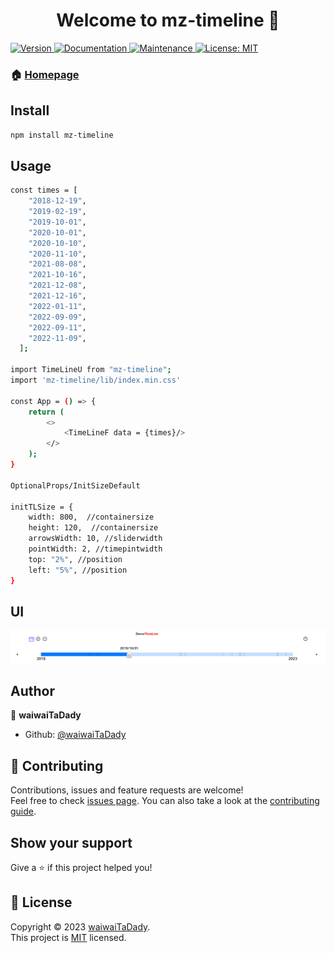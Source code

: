<h1 align="center">Welcome to mz-timeline 👋</h1>
<p>
  <a href="https://www.npmjs.com/package/mz-timeline" target="_blank">
    <img alt="Version" src="https://img.shields.io/npm/v/mz-timeline.svg">
  </a>
  <a href="https://github.com/waiwaiTaDady/MZ-TimeLine#readme" target="_blank">
    <img alt="Documentation" src="https://img.shields.io/badge/documentation-yes-brightgreen.svg" />
  </a>
  <a href="https://github.com/waiwaiTaDady/MZ-TimeLine/graphs/commit-activity" target="_blank">
    <img alt="Maintenance" src="https://img.shields.io/badge/Maintained%3F-yes-green.svg" />
  </a>
  <a href="https://github.com/waiwaiTaDady/MZ-TimeLine/blob/master/LICENSE" target="_blank">
    <img alt="License: MIT" src="https://img.shields.io/github/license/waiwaiTaDady/mz-timeline" />
  </a>
</p>

### 🏠 [Homepage](https://github.com/waiwaiTaDady/MZ-TimeLine#readme)

## Install

```sh
npm install mz-timeline
```

## Usage

```sh
const times = [
    "2018-12-19",
    "2019-02-19",
    "2019-10-01",
    "2020-10-01",
    "2020-10-10",
    "2020-11-10",
    "2021-08-08",
    "2021-10-16",
    "2021-12-08",
    "2021-12-16",
    "2022-01-11",
    "2022-09-09",
    "2022-09-11",
    "2022-11-09",
  ];

import TimeLineU from "mz-timeline";
import 'mz-timeline/lib/index.min.css'
  
const App = () => {
    return (
        <>
            <TimeLineF data = {times}/>
        </>
    );
}

OptionalProps/InitSizeDefault

initTLSize = {
    width: 800,  //containersize
    height: 120,  //containersize
    arrowsWidth: 10, //sliderwidth
    pointWidth: 2, //timepintwidth
    top: "2%", //position
    left: "5%", //position 
}

```

## UI

![image](/imgs/mz-timeline.jpg)


## Author

👤 **waiwaiTaDady**

* Github: [@waiwaiTaDady](https://github.com/waiwaiTaDady)

## 🤝 Contributing

Contributions, issues and feature requests are welcome!<br />Feel free to check [issues page](https://github.com/waiwaiTaDady/MZ-TimeLine/issues). You can also take a look at the [contributing guide](https://github.com/waiwaiTaDady/MZ-TimeLine/blob/master/CONTRIBUTING.md).

## Show your support

Give a ⭐️ if this project helped you!

## 📝 License

Copyright © 2023 [waiwaiTaDady](https://github.com/waiwaiTaDady).<br />
This project is [MIT](https://github.com/waiwaiTaDady/MZ-TimeLine/blob/master/LICENSE) licensed.
